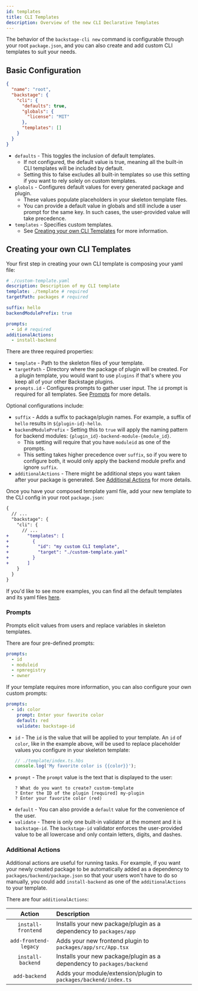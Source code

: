 ```yaml
---
id: templates
title: CLI Templates
description: Overview of the new CLI Declarative Templates
---
```


The behavior of the `backstage-cli new` command is configurable through your root `package.json`, and you can also create and add custom CLI templates to suit your needs.

## Basic Configuration

```json
{
  "name": "root",
  "backstage": {
    "cli": {
      "defaults": true,
      "globals": {
        "license": "MIT"
      },
      "templates": []
    }
  }
}
```

- `defaults` - This toggles the inclusion of default templates.
  - If not configured, the default value is true, meaning all the built-in CLI templates will be included by default.
  - Setting this to false excludes all built-in templates so use this setting if you want to rely solely on custom templates.
- `globals` - Configures default values for every generated package and plugin.
  - These values populate placeholders in your skeleton template files.
  - You can provide a default value in globals and still include a user prompt for the same key. In such cases, the user-provided value will take precedence.
- `templates` - Specifies custom templates.
  - See [Creating your own CLI Templates](#creating-your-own-cli-templates) for more information.

## Creating your own CLI Templates

Your first step in creating your own CLI template is composing your yaml file:

```yaml
# ./custom-template.yaml
description: Description of my CLI template
template: ./template # required
targetPath: packages # required

suffix: hello
backendModulePrefix: true

prompts:
  - id # required
additionalActions:
  - install-backend
```

There are three required properties:

- `template` - Path to the skeleton files of your template.
- `targetPath` - Directory where the package of plugin will be created. For a plugin template, you would want to use `plugins` if that's where you keep all of your other Backstage plugins.
- `prompts.id` - Configures prompts to gather user input. The `id` prompt is required for all templates. See [Prompts](#prompts) for more details.

Optional configurations include:

- `suffix` - Adds a suffix to package/plugin names. For example, a suffix of `hello` results in `${plugin-id}-hello`.
- `backendModulePrefix` - Setting this to `true` will apply the naming pattern for backend modules: `{plugin_id}-backend-module-{module_id}`.
  - This setting will require that you have `moduleid` as one of the prompts.
  - This setting takes higher precedence over `suffix`, so if you were to configure both, it would only apply the backend module prefix and ignore `suffix`.
- `additionalActions` - There might be additional steps you want taken after your package is generated. See [Additional Actions](#additional-actions) for more details.

Once you have your composed template yaml file, add your new template to the CLI config in your root `package.json`:

```diff
{
  // ...
  "backstage": {
    "cli": {
      // ...
+       "templates": [
+         {
+           "id": "my custom CLI template",
+           "target": "./custom-template.yaml"
+         }
+       ]
    }
  }
}
```

If you'd like to see more examples, you can find all the default templates and its yaml files [here](https://github.com/backstage/backstage/tree/master/packages/cli/templates).

### Prompts

Prompts elicit values from users and replace variables in skeleton templates.

There are four pre-defined prompts:

```yaml
prompts:
  - id
  - moduleid
  - npmregistry
  - owner
```

If your template requires more information, you can also configure your own custom prompts:

```yaml
prompts:
  - id: color
    prompt: Enter your favorite color
    default: red
    validate: backstage-id
```

- `id` - The `id` is the value that will be applied to your template. An `id` of `color`, like in the example above, will be used to replace placeholder values you configure in your skeleton template:
  ```ts
  // ./template/index.ts.hbs
  console.log('My favorite color is {{color}}');
  ```
- `prompt` - The `prompt` value is the text that is displayed to the user:
  ```
  ? What do you want to create? custom-template
  ? Enter the ID of the plugin [required] my-plugin
  ? Enter your favorite color (red)
  ```
- `default` - You can also provide a `default` value for the convenience of the user.
- `validate` - There is only one built-in validator at the moment and it is `backstage-id`. The `backstage-id` validator enforces the user-provided value to be all lowercase and only contain letters, digits, and dashes.

### Additional Actions

Additional actions are useful for running tasks. For example, if you want your newly created package to be automatically added as a dependency to `packages/backend/package.json` so that your users won't have to do so manually, you could add `install-backend` as one of the `additionalActions` to your template.

There are four `additionalActions`:

|        Action         | Description                                                            |
| :-------------------: | :--------------------------------------------------------------------- |
|  `install-frontend`   | Installs your new package/plugin as a dependency to `packages/app`     |
| `add-frontend-legacy` | Adds your new frontend plugin to `packages/app/src/App.tsx`            |
|   `install-backend`   | Installs your new package/plugin as a dependency to `packages/backend` |
|     `add-backend`     | Adds your module/extension/plugin to `packages/backend/index.ts`       |
